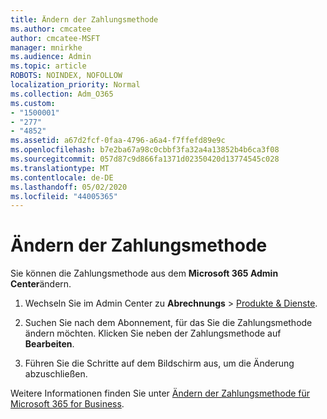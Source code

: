 ```yaml
---
title: Ändern der Zahlungsmethode
ms.author: cmcatee
author: cmcatee-MSFT
manager: mnirkhe
ms.audience: Admin
ms.topic: article
ROBOTS: NOINDEX, NOFOLLOW
localization_priority: Normal
ms.collection: Adm_O365
ms.custom:
- "1500001"
- "277"
- "4852"
ms.assetid: a67d2fcf-0faa-4796-a6a4-f7ffefd89e9c
ms.openlocfilehash: b7e2ba67a98c0cbbf3fa32a4a13852b4b6ca3f08
ms.sourcegitcommit: 057d87c9d866fa1371d02350420d13774545c028
ms.translationtype: MT
ms.contentlocale: de-DE
ms.lasthandoff: 05/02/2020
ms.locfileid: "44005365"
---
```

# <a name="change-payment-method"></a>Ändern der Zahlungsmethode

Sie können die Zahlungsmethode aus dem **Microsoft 365 Admin Center**ändern.
  
1. Wechseln Sie im Admin Center zu **Abrechnungs** \> [Produkte & Dienste](https://go.microsoft.com/fwlink/p/?linkid=842054).

2. Suchen Sie nach dem Abonnement, für das Sie die Zahlungsmethode ändern möchten. Klicken Sie neben der Zahlungsmethode auf **Bearbeiten**.

3. Führen Sie die Schritte auf dem Bildschirm aus, um die Änderung abzuschließen.

Weitere Informationen finden Sie unter [Ändern der Zahlungsmethode für Microsoft 365 for Business](https://docs.microsoft.com/office365/admin/subscriptions-and-billing/change-payment-method).
